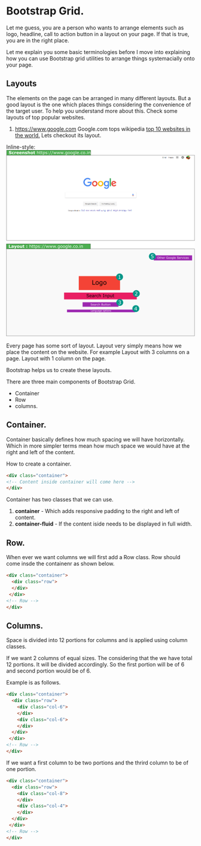# Bootstrap Grid. 

Let me guess, you are a person who wants to arrange elements such as logo, headline, call to action button in a layout on your page. 
If that is true, you are in the right place. 

Let me explain you some basic terminologies before I move into explaining how you can use Bootstrap grid utilities to arrange things systemacially onto your page. 

## Layouts
The elements on the page can be arranged in many different layouts. But a good layout is the one which places things considering the convenience of the target user. To help you understand more about this. Check some layouts of top popular websites. 

1. https://www.google.com
Google.com tops wikipedia [top 10 websites in the world.](https://en.wikipedia.org/wiki/List_of_most_popular_websites) Lets checkout its layout. 

Inline-style: 
![Google.com Layout](images/google_layout.png "Google.com")





Every page has some sort of layout. 
Layout very simply means how we place the content on the website. 
For example 
Layout with 3 columns on a page. 
Layout with 1 column on the page. 

Bootstrap helps us to create these layouts. 

There are three main components of Bootstrap Grid. 
- Container
- Row
- columns. 

## Container. 
Container basically defines how much spacing we will have horizontally. 
Which in more simpler terms mean how much space we would have at the right and left of the content. 

How to create a container. 
```html
<div class="container">
<!-- Content inside container will come here -->
</div>
```

Container has two classes that we can use. 

1. **container** - Which adds responsive padding to the right and left of content. 
2. **container-fluid** - If the content iside needs to be displayed in full width. 


## Row. 
When ever we want columns we will first add a Row class. 
Row should come insde the containenr as shown below. 
```html
<div class="container">
  <div class="row">
  </div>
 </div>
<!-- Row -->
</div>
```

## Columns. 
Space is divided into 12 portions for columns and is applied using column classes. 

If we want 2 columns of equal sizes. The considering that the we have total 12 portions. It will be 
divided accordingly. So the first portion will be of 6 and second portion would be of 6. 

Example is as follows. 
```html
<div class="container">
  <div class="row">
    <div class="col-6">
    </div>
    <div class="col-6">
    </div>
  </div>
 </div>
<!-- Row -->
</div>
```

If we want a first column to be two portions and the thrird column to be of one portion. 
```html
<div class="container">
  <div class="row">
    <div class="col-8">
    </div>
    <div class="col-4">
    </div>
  </div>
 </div>
<!-- Row -->
</div>
```


